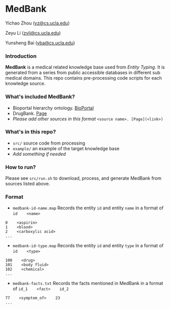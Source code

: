 MedBank
====

Yichao Zhou (yz@cs.ucla.edu)

Zeyu Li (zyli@cs.ucla.edu)

Yunsheng Bai (yba@cs.ucla.edu)


### Introduction
__MedBank__ is a medical related knowledge base used from *Entity Typing*. It is generated from a series from public accessible databases in different sub medical domains. This repo contains pre-processing code scripts for each knowledge source.

### What's included MedBank?

- Bioportal hierarchy ontology. [BioPortal](http://bioportal.bioontology.org/ontologies/MESH?p=classes&conceptid=root)
- DrugBank. [Page](https://www.drugbank.ca)
- _Please add other sources in this format_ `<source name>. [Page](<link>)`

### What's in this repo?
- `src/` source code from processing
- `example/` an example of the target knowledge base
- _Add something if needed_

### How to run?
Please see `src/run.sh` to download, process, and generate MedBank from sources listed above.

### Format

- `medbank-id-name.map`
Records the entity `id` and entity `name` in a format of `id    <name>`

```
0    <aspirin>
1    <blood>
2    <carboxylic acid>
...
```

- `medbank-id-type.map`
Records the entity `id` and entity `type` in a format of `id    <type>`

```
100    <drug>
101    <body fluid>
102    <chemical>
...
```

- `medbank-facts.txt`
Records the facts mentioned in MedBank in a format of `id_1    <fact>    id_2`
```
77    <symptom_of>    23
...
```

